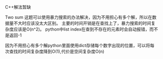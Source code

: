 C++解法暂缺

Two sum 这题可以使用暴力搜索的办法解决，因为不用担心有多个解，所以在数据量不大时应该没太大区别。
主要的时间开销是在查找上了，暴力搜索的时间复杂度应该是O(n^2)。
python中list index在查到不存在的元素时会自动报错，而不是返回-1

因为不用担心有多个解python里面使用dict存储每个数字出现的位置，可以将每次查找的时间复杂度降到O(1),代价是空间复杂度O(n)

